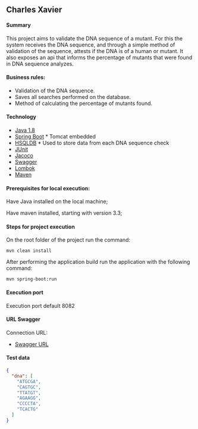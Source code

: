 ## Charles Xavier

#### Summary
This project aims to validate the DNA sequence of a mutant. For this the system receives the DNA sequence, and through a simple method of validation of the sequence, attests if the DNA is of a human or mutant. It also exposes an api that informs the percentage of mutants that were found in DNA sequence analyzes.

#### Business rules:
* Validation of the DNA sequence.
* Saves all searches performed on the database.
* Method of calculating the percentage of mutants found.


#### Technology

* [Java 1.8](http://www.oracle.com/technetwork/pt/java/javase/downloads/jdk8-downloads-2133151.html)
* [Spring Boot](https://projects.spring.io/spring-boot/) * Tomcat embedded
* [HSQLDB](http://hsqldb.org/) * Used to store data from each DNA sequence check
* [JUnit](https://junit.org/junit5/)
* [Jacoco](https://www.jacoco.org/)
* [Swagger](https://swagger.io/)
* [Lombok](https://projectlombok.org/)
* [Maven](https://maven.apache.org/)

#### Prerequisites for local execution:
Have Java installed on the local machine;

Have maven installed, starting with version 3.3;

#### Steps for project execution

On the root folder of the project run the command: 
```
mvn clean install
```
After performing the application build run the application with the following command:

```
mvn spring-boot:run
```

#### Execution port
Execution port default 8082 

#### URL Swagger
Connection URL:

* [Swagger URL](http://localhost:8082/swagger-ui.html)

#### Test data

```json
{
  "dna": [
    "ATGCGA",
    "CAGTGC",
    "TTATGT",
    "AGAAGG",
    "CCCCTA",
    "TCACTG"
  ]
}
```
